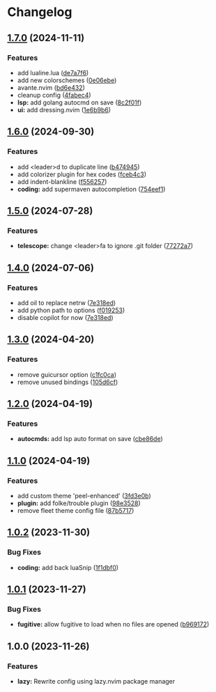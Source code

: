 # Changelog

## [1.7.0](https://github.com/sleiphir/nvim/compare/v1.6.0...v1.7.0) (2024-11-11)


### Features

* add lualine.lua ([de7a7f6](https://github.com/sleiphir/nvim/commit/de7a7f655e0c9883f2f1b4705d33de2710dd5365))
* add new colorschemes ([0e06ebe](https://github.com/sleiphir/nvim/commit/0e06ebe5ce26aae34f07c4d6132be75a2af6f61d))
* avante.nvim ([bd6e432](https://github.com/sleiphir/nvim/commit/bd6e432b15293c30bc81049430715a43570a9857))
* cleanup config ([4fabec4](https://github.com/sleiphir/nvim/commit/4fabec4249cb95dfebe6a0ad0a1e01aca094a1e9))
* **lsp:** add golang autocmd on save ([8c2f01f](https://github.com/sleiphir/nvim/commit/8c2f01f9da92b4be79b38977fb1f2f71888cacac))
* **ui:** add dressing.nvim ([1e6b9b6](https://github.com/sleiphir/nvim/commit/1e6b9b6b3b990ff388681eaa4b05287456b72c2f))

## [1.6.0](https://github.com/sleiphir/nvim/compare/v1.5.0...v1.6.0) (2024-09-30)


### Features

* add &lt;leader&gt;d to duplicate line ([b474945](https://github.com/sleiphir/nvim/commit/b47494563df56123609db1071d40b7db250846f3))
* add colorizer plugin for hex codes ([fceb4c3](https://github.com/sleiphir/nvim/commit/fceb4c35c6ed8f142fca9a8afc2771a8330e8160))
* add indent-blankline ([f556257](https://github.com/sleiphir/nvim/commit/f556257710b5f093a470c28da696a92309162695))
* **coding:** add supermaven autocompletion ([754eef1](https://github.com/sleiphir/nvim/commit/754eef18b9ea88b3b50fee47c41c5375ef272403))

## [1.5.0](https://github.com/sleiphir/nvim/compare/v1.4.0...v1.5.0) (2024-07-28)


### Features

* **telescope:** change &lt;leader&gt;fa to ignore .git folder ([77272a7](https://github.com/sleiphir/nvim/commit/77272a70d3fb1ab439585e68d58c55c80baebf1f))

## [1.4.0](https://github.com/sleiphir/nvim/compare/v1.3.0...v1.4.0) (2024-07-06)


### Features

* add oil to replace netrw ([7e318ed](https://github.com/sleiphir/nvim/commit/7e318ed9166d2f5a76149ec6785d93ee63395ea2))
* add python path to options ([f019253](https://github.com/sleiphir/nvim/commit/f019253e4a4bd9d46b11ce1c0060f739d303d96a))
* disable copilot for now ([7e318ed](https://github.com/sleiphir/nvim/commit/7e318ed9166d2f5a76149ec6785d93ee63395ea2))

## [1.3.0](https://github.com/sleiphir/nvim/compare/v1.2.0...v1.3.0) (2024-04-20)


### Features

* remove guicursor option ([c1fc0ca](https://github.com/sleiphir/nvim/commit/c1fc0cad117cf6710e90201bcd117ad2717b28ec))
* remove unused bindings ([105d6cf](https://github.com/sleiphir/nvim/commit/105d6cf2eab4cf8e7f736dab6054113f290b2d36))

## [1.2.0](https://github.com/sleiphir/nvim/compare/v1.1.0...v1.2.0) (2024-04-19)


### Features

* **autocmds:** add lsp auto format on save ([cbe86de](https://github.com/sleiphir/nvim/commit/cbe86ded28b899087a6d3b1891d3d8d755d6c614))

## [1.1.0](https://github.com/sleiphir/nvim/compare/v1.0.2...v1.1.0) (2024-04-19)


### Features

* add custom theme 'peel-enhanced' ([3fd3e0b](https://github.com/sleiphir/nvim/commit/3fd3e0b6bfa7e9bb9d0ce9fa2f35d25ffe0e10a6))
* **plugin:** add folke/trouble plugin ([98e3528](https://github.com/sleiphir/nvim/commit/98e35282d410dbe42365b5927d841fe23a274b0b))
* remove fleet theme config file ([87b5717](https://github.com/sleiphir/nvim/commit/87b571752a2f99e4951edd8b2c146ad5ddb41f81))

## [1.0.2](https://github.com/sleiphir/nvim/compare/v1.0.1...v1.0.2) (2023-11-30)


### Bug Fixes

* **coding:** add back luaSnip ([1f1dbf0](https://github.com/sleiphir/nvim/commit/1f1dbf06c67824107598bcce9c4802f97da08536))

## [1.0.1](https://github.com/sleiphir/nvim/compare/v1.0.0...v1.0.1) (2023-11-27)


### Bug Fixes

* **fugitive:** allow fugitive to load when no files are opened ([b969172](https://github.com/sleiphir/nvim/commit/b969172234b77b06bc35c8f3ceb0319ad07ac4ca))

## 1.0.0 (2023-11-26)

### Features

* **lazy:** Rewrite config using lazy.nvim package manager
